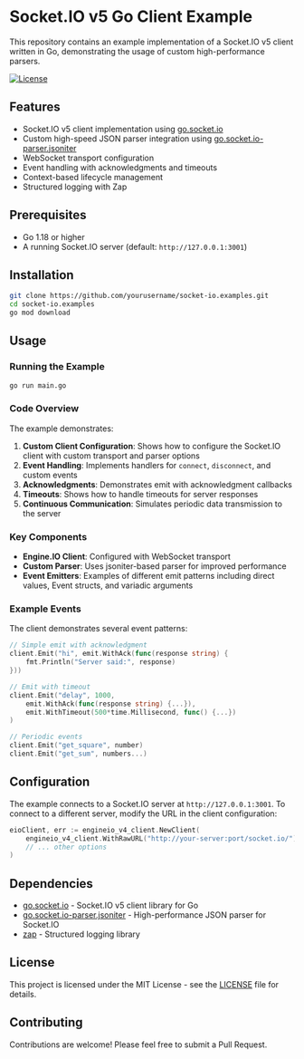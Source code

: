 # Socket.IO v5 Go Client Example

This repository contains an example implementation of a Socket.IO v5 client written in Go, demonstrating the usage of custom high-performance parsers.

[![License](https://img.shields.io/badge/license-MIT-blue.svg)](https://github.com/maldikhan/go.socket.io/blob/main/LICENSE)

## Features

- Socket.IO v5 client implementation using [go.socket.io](https://github.com/maldikhan/go.socket.io)
- Custom high-speed JSON parser integration using [go.socket.io-parser.jsoniter](https://github.com/maldikhan/go.socket.io-parser.jsoniter)
- WebSocket transport configuration
- Event handling with acknowledgments and timeouts
- Context-based lifecycle management
- Structured logging with Zap

## Prerequisites

- Go 1.18 or higher
- A running Socket.IO server (default: `http://127.0.0.1:3001`)

## Installation

```bash
git clone https://github.com/yourusername/socket-io.examples.git
cd socket-io.examples
go mod download
```

## Usage

### Running the Example

```bash
go run main.go
```

### Code Overview

The example demonstrates:

1. **Custom Client Configuration**: Shows how to configure the Socket.IO client with custom transport and parser options
2. **Event Handling**: Implements handlers for `connect`, `disconnect`, and custom events
3. **Acknowledgments**: Demonstrates emit with acknowledgment callbacks
4. **Timeouts**: Shows how to handle timeouts for server responses
5. **Continuous Communication**: Simulates periodic data transmission to the server

### Key Components

- **Engine.IO Client**: Configured with WebSocket transport
- **Custom Parser**: Uses jsoniter-based parser for improved performance
- **Event Emitters**: Examples of different emit patterns including direct values, Event structs, and variadic arguments

### Example Events

The client demonstrates several event patterns:

```go
// Simple emit with acknowledgment
client.Emit("hi", emit.WithAck(func(response string) {
    fmt.Println("Server said:", response)
}))

// Emit with timeout
client.Emit("delay", 1000, 
    emit.WithAck(func(response string) {...}),
    emit.WithTimeout(500*time.Millisecond, func() {...})
)

// Periodic events
client.Emit("get_square", number)
client.Emit("get_sum", numbers...)
```

## Configuration

The example connects to a Socket.IO server at `http://127.0.0.1:3001`. To connect to a different server, modify the URL in the client configuration:

```go
eioClient, err := engineio_v4_client.NewClient(
    engineio_v4_client.WithRawURL("http://your-server:port/socket.io/"),
    // ... other options
)
```

## Dependencies

- [go.socket.io](https://github.com/maldikhan/go.socket.io) - Socket.IO v5 client library for Go
- [go.socket.io-parser.jsoniter](https://github.com/maldikhan/go.socket.io-parser.jsoniter) - High-performance JSON parser for Socket.IO
- [zap](https://github.com/uber-go/zap) - Structured logging library

## License

This project is licensed under the MIT License - see the [LICENSE](LICENSE) file for details.

## Contributing

Contributions are welcome! Please feel free to submit a Pull Request.